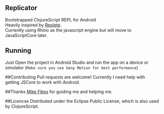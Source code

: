 ## Replicator
Bootstrapped ClojureScript REPL for Android  
Heavily inspired by [Replete](https://github.com/mfikes/replete).   
Currently using Rhino as the javascript engine but will move to JavaScriptCore later.  

## Running
Just Open the project in Android Studio and run the app on a device or simulator (`Make sure you use Geny Motion for best performance`)

##Contributing
Pull requests are welcome!
Currently I need help with getting JSCore to work with Android.

##Thanks
[Mike Fikes](https://github.com/mfikes) for guiding me and helping me.

##Licencse
Distributed under the Eclipse Public License, which is also used by ClojureScript.
